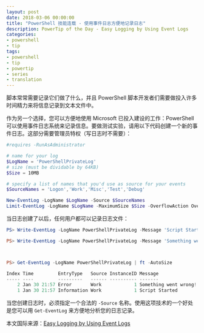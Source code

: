 ```yaml
---
layout: post
date: 2018-03-06 00:00:00
title: "PowerShell 技能连载 - 使用事件日志方便地记录日志"
description: PowerTip of the Day - Easy Logging by Using Event Logs
categories:
- powershell
- tip
tags:
- powershell
- tip
- powertip
- series
- translation
---
```

脚本常常需要记录它们做了什么，并且 PowerShell 脚本开发者们需要做投入许多时间精力来将信息记录到文本文件中。

作为另一个选择，您可以方便地使用 Microsoft 已投入建设的工作：PowerShell 可以使用事件日志系统来记录信息。要做测试实验，请用以下代码创建一个新的事件日志。这部分需要管理员特权（写日志时不需要）：

```powershell
#requires -RunAsAdministrator

# name for your log
$LogName = 'PowerShellPrivateLog'
# size (must be dividable by 64KB)
$Size = 10MB

# specify a list of names that you'd use as source for your events
$SourceNames = 'Logon','Work','Misc','Test','Debug'

New-EventLog -LogName $LogName -Source $SourceNames
Limit-EventLog -LogName $LogName -MaximumSize $Size -OverflowAction OverwriteAsNeeded
```

当日志创建了以后，任何用户都可以记录日志文件：

```powershell
PS> Write-EventLog -LogName PowerShellPrivateLog -Message 'Script Started' -Source Work -EntryType Information -EventId 1

PS> Write-EventLog -LogName PowerShellPrivateLog -Message 'Something went wrong!' -Source Work -EntryType Error -EventId 1



PS> Get-EventLog -LogName PowerShellPrivateLog | ft -AutoSize

Index Time         EntryType   Source InstanceID Message              
----- ----         ---------   ------ ---------- -------              
    2 Jan 30 21:57 Error       Work            1 Something went wrong!
    1 Jan 30 21:57 Information Work            1 Script Started 
```

当您创建日志时，必须指定一个合法的 `-Source` 名称。使用这项技术的一个好处是您可以用 `Get-EventLog` 来方便地分析您的日志记录。

<!--more-->
本文国际来源：[Easy Logging by Using Event Logs](http://community.idera.com/powershell/powertips/b/tips/posts/easy-logging-by-using-event-logs)
